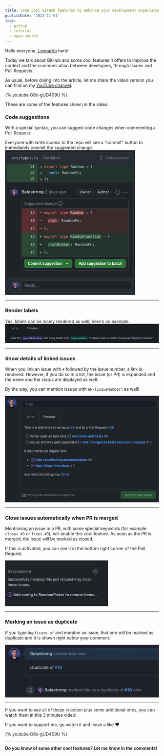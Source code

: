 ```yaml
---
title: Some cool GitHub features to enhance your development experience
publishDate: '2022-11-01'
tags:
  - github
  - tutorial
  - open-source
---
```


Hello everyone, [Leonardo](https://twitter.com/Balastrong) here!

Today we talk about GitHub and some cool features it offers to improve the context and the communication between developers, through Issues and Pull Requests.

As usual, before diving into the article, let me share the video version you can find on my [YouTube channel](https://www.youtube.com/c/DevLeonardo):

{% youtube G6x-gUD409U %}

These are some of the features shown in the video:

### Code suggestions

With a special syntax, you can suggest code changes when commenting a Pull Request.

Everyone with write access to the repo will see a "commit" button to immediately commit the suggested change.
![Code suggestions](./code-suggestion.png)

---

### Render labels

Yes, labels can be nicely rendered as well, here's an example:
![Rendered labels](./render-label.jpeg)

---

### Show details of linked issues

When you link an issue with `#` followed by the issue number, a link is rendered. However, if you do so in a list, the issue (or PR) is expanded and the name and the status are displayed as well.

By the way, you can mention issues with `GH-[IssueNumber]` as well!

![Details of linked issues](./issues.png)

---

### Close issues automatically when PR is merged

Mentioning an issue in a PR, with some special keywords (for example `closes #3` or `fixes #3`), will enable this cool feature. As soon as the PR is merged, the issue will be marked as closed.

If this is activated, you can see it in the bottom right corner of the Pull Request.

![Closing issue](./close-issue.png)

---

### Marking an issue as duplicate

If you type `Duplicate of` and mention an issue, that one will be marked as duplicate and it is shown right below your comment.

![Duplicate](./duplicate.jpeg)

---

If you want to see all of these in action plus some additional ones, you can watch them in this 3 minutes video!

If you want to support me, go watch it and leave a like ❤️

{% youtube G6x-gUD409U %}

---

**Do you know of some other cool features? Let me know in the comments!**

